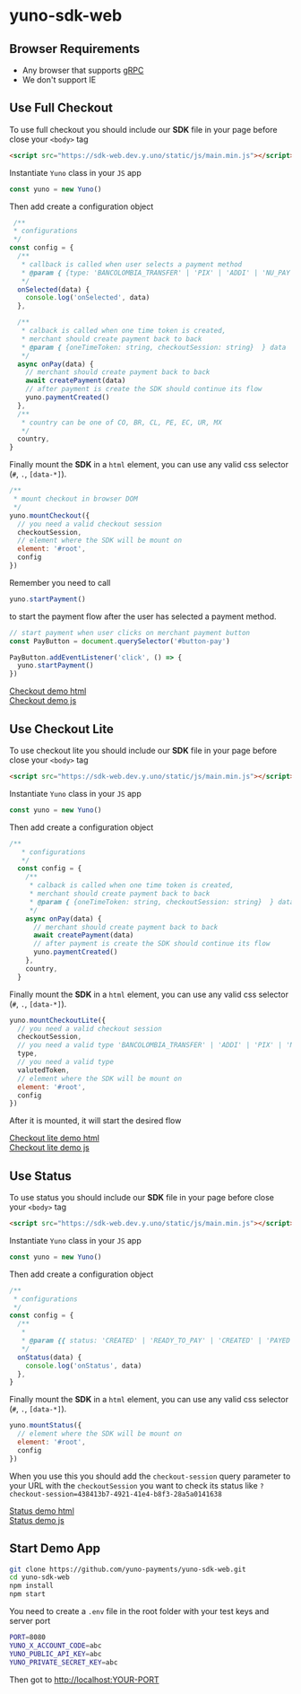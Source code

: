 # yuno-sdk-web

## Browser Requirements

* Any browser that supports [gRPC](https://grpc.io/blog/state-of-grpc-web/)
* We don't support IE 


## Use Full Checkout

To use full checkout you should include our **SDK** file in your page before close your `<body>` tag

```html
<script src="https://sdk-web.dev.y.uno/static/js/main.min.js"></script>
```

Instantiate `Yuno` class in your `JS` app

```javascript
const yuno = new Yuno()
```

Then add create a configuration object

```javascript
 /**
 * configurations
 */
const config = {
  /**
   * callback is called when user selects a payment method
   * @param { {type: 'BANCOLOMBIA_TRANSFER' | 'PIX' | 'ADDI' | 'NU_PAY', name: string} } data 
   */
  onSelected(data) {
    console.log('onSelected', data)
  },

  /**
   * calback is called when one time token is created,
   * merchant should create payment back to back
   * @param { {oneTimeToken: string, checkoutSession: string}  } data 
   */
  async onPay(data) {
    // merchant should create payment back to back
    await createPayment(data)
    // after payment is create the SDK should continue its flow
    yuno.paymentCreated()
  },
  /**
   * country can be one of CO, BR, CL, PE, EC, UR, MX
   */
  country,
}
```

Finally mount the **SDK** in a `html` element, you can use any valid css selector (`#`, `.`, `[data-*]`).

```javascript
/**
 * mount checkout in browser DOM
 */
yuno.mountCheckout({ 
  // you need a valid checkout session
  checkoutSession,
  // element where the SDK will be mount on
  element: '#root', 
  config 
})
```

Remember you need to call 
```javascript
yuno.startPayment()
```
to start the payment flow after the user has selected a payment method.

```javascript
// start payment when user clicks on merchant payment button
const PayButton = document.querySelector('#button-pay')

PayButton.addEventListener('click', () => {
  yuno.startPayment()
})
```

[Checkout demo html](checkout.html)  
[Checkout demo js](static/checkout.js)


## Use Checkout Lite

To use checkout lite you should include our **SDK** file in your page before close your `<body>` tag

```html
<script src="https://sdk-web.dev.y.uno/static/js/main.min.js"></script>
```

Instantiate `Yuno` class in your `JS` app

```javascript
const yuno = new Yuno()
```

Then add create a configuration object

```javascript
/**
   * configurations
   */
  const config = {
    /**
     * calback is called when one time token is created,
     * merchant should create payment back to back
     * @param { {oneTimeToken: string, checkoutSession: string}  } data 
     */
    async onPay(data) {
      // merchant should create payment back to back
      await createPayment(data)
      // after payment is create the SDK should continue its flow
      yuno.paymentCreated()
    },
    country,
  }
```

Finally mount the **SDK** in a `html` element, you can use any valid css selector (`#`, `.`, `[data-*]`).

```javascript
yuno.mountCheckoutLite({ 
  // you need a valid checkout session
  checkoutSession,
  // you need a valid type 'BANCOLOMBIA_TRANSFER' | 'ADDI' | 'PIX' | 'NU_PAY
  type,
  // you need a valid type
  valutedToken,
  // element where the SDK will be mount on
  element: '#root',
  config 
})
```

After it is mounted, it will start the desired flow

[Checkout lite demo html](checkout-lite.html)  
[Checkout lite demo js](static/checkout-lite.js)

## Use Status

To use status you should include our **SDK** file in your page before close your `<body>` tag

```html
<script src="https://sdk-web.dev.y.uno/static/js/main.min.js"></script>
```

Instantiate `Yuno` class in your `JS` app

```javascript
const yuno = new Yuno()
```

Then add create a configuration object

```javascript
/**
 * configurations
 */
const config = {
  /**
   * 
   * @param {{ status: 'CREATED' | 'READY_TO_PAY' | 'CREATED' | 'PAYED' | 'REJECTED' | 'CANCELLED' | 'ERROR' | 'DECLINED'}} data 
   */
  onStatus(data) {
    console.log('onStatus', data)
  },
}
```

Finally mount the **SDK** in a `html` element, you can use any valid css selector (`#`, `.`, `[data-*]`).

```javascript
yuno.mountStatus({ 
  // element where the SDK will be mount on
  element: '#root',
  config 
})
```

When you use this you should add the `checkout-session` query parameter to your URL with the `checkoutSession` you want to check its status like `?checkout-session=438413b7-4921-41e4-b8f3-28a5a0141638`

[Status demo html](status.html)  
[Status demo js](static/status.js)


## Start Demo App

```sh
git clone https://github.com/yuno-payments/yuno-sdk-web.git
cd yuno-sdk-web
npm install
npm start
```

You need to create a `.env` file in the root folder with your test keys and server port

```sh
PORT=8080
YUNO_X_ACCOUNT_CODE=abc
YUNO_PUBLIC_API_KEY=abc
YUNO_PRIVATE_SECRET_KEY=abc
```

Then got to [http://localhost:YOUR-PORT](http://localhost:YOUR-PORT)